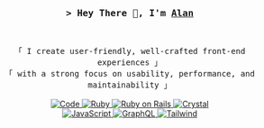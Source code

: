 <!-- Intro  -->
<h3 align="center">
  <samp>&gt; Hey There 👋, I'm
    <b><a target="_blank" href="https://r3id.dev.me/">Alan</a></b>
  </samp>
</h3>
<br>
<p align="center">
  <!-- Organisation  -->
  <samp>
  「 I create user-friendly, well-crafted front-end experiences 」
  <br>
  「 with a strong focus on usability, performance, and maintainability 」
  <br>
  <br>
  </samp>
  <!-- Programming Languages -->
  <!-- Code logo -->
  <a href="https://github.com/r3id?tab=repositories" target="_blank"><img alt="Code"
                  src="https://img.shields.io/badge/-code-FF5B4D?style=flat-square&logo=plex&logoColor=white">
  </a>
  <!-- Ruby -->
  <a href="https://www.ruby-lang.org/en/" target="_blank"><img alt="Ruby"
                  src="https://img.shields.io/badge/-ruby-841922?style=flat-square&logo=ruby&logoColor=white">
  </a>
  <!-- Ruby on Rails -->
  <a href="https://rubyonrails.org" target="_blank"><img alt="Ruby on Rails"
                  src="https://img.shields.io/badge/-ruby_on_rails-CC0000?style=flat-square&logo=rubyonrails&logoColor=white">
  </a>
  <!-- Crystal -->
  <a href="https://www.crystal-lang.org/" target="_blank"><img alt="Crystal"
                  src="https://img.shields.io/badge/-crystal-000000?style=flat-square&logo=crystal&logoColor=white">
  </a>
  <br>
  <!-- JavaScript -->
  <a href="https://www.javascript.com" target="_blank"><img alt="JavaScript"
                  src="https://img.shields.io/badge/-javascript-F7DF1E?style=flat-square&logo=javascript&logoColor=black">
  </a>
  <!-- GraphQL -->
  <a href="https://graphql.com" target="_blank"><img alt="GraphQL"
                  src="https://img.shields.io/badge/-graphQL-E10098?style=flat-square&logo=graphql&logoColor=white">
  </a>
  <!-- Tailwind -->
  <a href="https://tailwindcss.com" target="_blank"><img alt="Tailwind"
                  src="https://img.shields.io/badge/-tailwind-06B6D4?style=flat-square&logo=tailwindcss&logoColor=white">
  </a>
</p>
